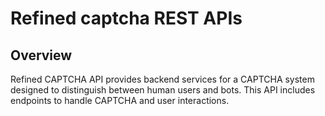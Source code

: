 # Refined captcha REST APIs

## Overview

Refined CAPTCHA API provides backend services for a CAPTCHA system designed to distinguish between human users and bots. This API includes endpoints to handle CAPTCHA and user interactions.
